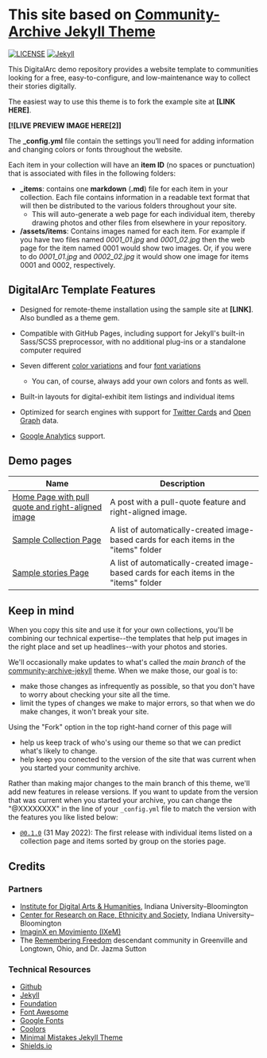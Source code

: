 # This site based on [Community-Archive Jekyll Theme](https://community-archive.kalanicraig.com/)

[![LICENSE](https://img.shields.io/badge/license-CC%20BY--NC--SA%204.0-blue)](https://raw.githubusercontent.com/kalanicraig/community-archive/main/LICENSE)
[![Jekyll](https://img.shields.io/badge/jekyll-%3E%3D%203.7-blue.svg)](https://jekyllrb.com/)

This DigitalArc demo repository provides a website template to communities looking for a free, easy-to-configure, and low-maintenance way to collect their stories digitally.

The easiest way to use this theme is to fork the example site at **[LINK HERE]**.

**[![LIVE PREVIEW IMAGE HERE[2]]**

The **_config.yml** file contain the settings you’ll need for adding information and changing colors or fonts throughout the website. 

Each item in your collection will have an **item ID** (no spaces or punctuation) that is associated with files in the following folders:

-   **_items**: contains one **markdown** (**.md**) file for each item in your collection. Each file contains information in a readable text format that will then be distributed to the various folders throughout your site.
    -   This will auto-generate a web page for each individual item, thereby drawing photos and other files from elsewhere in your repository.
-   **/assets/items**: Contains images named for each item. For example if you have two files named *0001_01.jpg* and *0001_02.jpg* then the web page for the item named 0001 would show two images. Or, if you were to do *0001_01.jpg* and *0002_02.jpg* it would show one image for items 0001 and 0002, respectively.

## DigitalArc Template Features

- Designed for remote-theme installation using the sample site at **[LINK]**. Also bundled as a theme gem.
- Compatible with GitHub Pages, including support for Jekyll's built-in Sass/SCSS preprocessor, with no additional plug-ins or a standalone computer required
- Seven different [color variations]() and four [font variations]()
    - You can, of course, always add your own colors and fonts as well.

- Built-in layouts for digital-exhibit item listings and individual items
- Optimized for search engines with support for [Twitter Cards](https://dev.twitter.com/cards/overview) and [Open Graph](http://ogp.me/) data.
- [Google Analytics](https://www.google.com/analytics/) support.

## Demo pages

| Name                                        | Description                                           |
| ------------------------------------------- | ----------------------------------------------------- |
| [Home Page with pull quote and right-aligned image](/) | A post with a pull-quote feature and right-aligned image. |
| [Sample Collection Page](/collection) | A list of automatically-created image-based cards for each items in the "items" folder |
| [Sample stories Page](/stories) | A list of automatically-created image-based cards for each items in the "items" folder |

## Keep in mind

When you copy this site and use it for your own collections, you'll be combining our technical expertise--the templates that help put images in the right place and set up headlines--with your photos and stories.

We'll occasionally make updates to what's called the *main branch* of the [community-archive-jekyll](https://github.com/kalanicraig/community-archive-jekyll) theme. When we make those, our goal is to:
- make those changes as infrequently as possible, so that you don't have to worry about checking your site all the time.
- limit the types of changes we make to major errors, so that when we do make changes, it won't break your site.

Using the "Fork" option in the top right-hand corner of this page will
- help us keep track of who's using our theme so that we can predict what's likely to change.
- help keep you conected to the version of the site that was current when you started your community archive.

Rather than making major changes to the main branch of this theme, we'll add new features in release versions. If you want to update from the version that was current when you started your archive, you can change the "@XXXXXXXX" in the line of your `_config.yml` file to match the version with the features you like listed below:

- [`@0.1.0`](https://github.com/kalanicraig/community-archive-jekyll/releases/tag/0.1.0) (31 May 2022): The first release with individual items listed on a collection page and items sorted by group on the stories page.

## Credits

### Partners

- [Institute for Digital Arts & Humanities](https://idah.indiana.edu), Indiana University–Bloomington
- [Center for Research on Race, Ethnicity and Society](https://crres.indiana.edu), Indiana University–Bloomington
- [ImaginX en Movimiento (IXeM)](https://www.instagram.com/ixemcollective/?hl=en)
- The [Remembering Freedom](https://longtownhistory.github.io/) descendant community in Greenville and Longtown, Ohio, and Dr. Jazma Sutton

### Technical Resources

- [Github](http://github.com/)
- [Jekyll](http://jekyllrb.com/)
- [Foundation](http://foundation.zurb.com/)
- [Font Awesome](http://fontawesome.io/)
- [Google Fonts](http://fonts.google.com/)
- [Coolors](https://coolors.co)
- [Minimal Mistakes Jekyll Theme](https://mmistakes.github.io/minimal-mistakes/)
- [Shields.io](https://shields.io/category/coverage)
